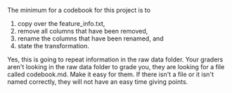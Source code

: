 The minimum for a codebook for this project is to 
1) copy over the feature_info.txt, 
2) remove all columns that have been removed, 
3) rename the columns that have been renamed, and 
4) state the transformation. 

Yes, this is going to repeat information in the raw data folder. 
Your graders aren't looking in the raw data folder to grade you, they are looking for a file called codebook.md. 
Make it easy for them. If there isn't a file or it isn't named correctly, they will not have an easy time giving points.
